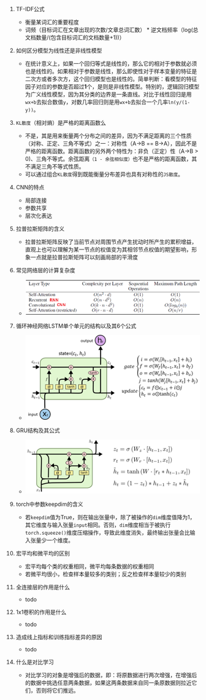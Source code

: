 1. TF-IDF公式
    - 衡量某词汇的重要程度
    - 词频（目标词汇在文章出现的次数/文章总词汇数） * 逆文档频率（log(总文档数量/(包含目标词汇的文档数量+1))）

1. 如何区分模型为线性还是非线性模型
    - 在统计意义上，如果一个回归等式是线性的，那么它的相对于参数就必须也是线性的。如果相对于参数是线性，那么即使性对于样本变量的特征是二次方或者多次方，这个回归模型也是线性的。简单判断：看模型的特征因子对应的参数是否超过**1**个，是则是非线性模型。特别的，逻辑回归模型为广义线性模型，因为其分类的边界是一条直线。对比于线性回归是用`wx+b`去拟合数值`y`，对数几率回归则是用`wx+b`去拟合一个几率`ln(y/(1-y))`。
    
2. `KL散度`（相对熵）是严格的距离函数么
    - 不是，其是用来衡量两个分布之间的差异，因为不满足距离的三个性质（对称、正定、三角不等式）之一：对称性（A->B == B->A），因此不是严格的距离函数。距离函数的另外两个特性为：非负（正定）性（A->B > 0)、三角不等式。余弦距离`（1 - 余弦相似度）`也不是严格的距离函数，其不满足三角不等式性质。
    - 可以通过组合`KL散度`得到既能衡量分布差异也具有对称性的`JS散度`。
    
1. CNN的特点
    - 局部连接
    - 参数共享
    - 层次化表达
    
1. 拉普拉斯矩阵的含义
    - 拉普拉斯矩阵反映了当前节点对周围节点产生扰动时所产生的累积增益，直观上也可以理解为某一节点的权值变为其相邻节点权值的期望影响，形象一点就是拉普拉斯矩阵可以刻画局部的平滑度
    
1. 常见网络层的计算复杂度
    - ![complexity](pics/网络计算复杂度.png)
3. 循环神经网络LSTM单个单元的结构以及其6个公式
    - ![lstm](pics/LSTM.png)
    
4. GRU结构及其公式
    - ![gru](pics/GRU.png)
    
8. torch中参数keepdim的含义
    - 若`keepdim`值为True，则在输出张量中，除了被操作的`dim`维度值降为1，其它维度与输入张量`input`相同。否则，`dim`维度相当于被执行`torch.squeeze()`维度压缩操作，导致此维度消失，最终输出张量会比输入张量少一个维度。
    
1. 宏平均和微平均的区别
    - 宏平均每个类的权重相同，微平均每条数据的权重相同
    - 若微平均很小，检查样本量较多的类别；反之检查样本量较少的类别
	
1. 全连接层的作用是什么
    - todo
    
1. 1x1卷积的作用是什么
    - todo
    
6. 造成线上指标和训练指标差异的原因
    - todo
    
1. 什么是对比学习
    - 对比学习的对象是增强后的数据，即：将原数据进行两次增强，在增强后的数据中挑选任意两条数据，如果这两条数据来自同一条原数据则拉近它们，否则将它们推远。